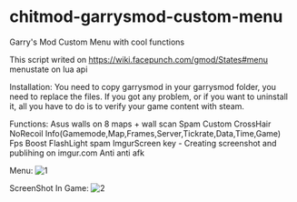 # chitmod-garrysmod-custom-menu
Garry's Mod Custom Menu with cool functions

This script writed on https://wiki.facepunch.com/gmod/States#menu menustate on lua api

Installation:
You need to copy garrysmod in your garrysmod folder, you need to replace the files. If you got any problem, or if you want to uninstall it, all you have to do is to verify your game content with steam.

Functions:
Asus walls on 8 maps + wall scan
Spam
Custom CrossHair
NoRecoil
Info(Gamemode,Map,Frames,Server,Tickrate,Data,Time,Game)
Fps Boost
FlashLight spam
ImgurScreen key - Creating screenshot and publihing on imgur.com
Anti anti afk

Menu:
![1](https://user-images.githubusercontent.com/86654007/123767095-e6fb7080-d8cf-11eb-9d8c-a25ae10a8771.png)

ScreenShot In Game:
![2](https://user-images.githubusercontent.com/86654007/123767275-02ff1200-d8d0-11eb-8f15-74f0f594fa24.png)
